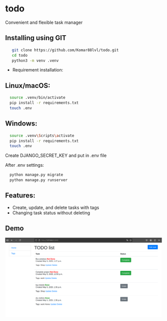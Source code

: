 # todo

Convenient and flexible task manager


## Installing using GIT
```bash
   git clone https://github.com/Komar88lvl/todo.git
   cd todo
   python3 -m venv .venv
```

- Requirement installation:

## Linux/macOS:
```bash
  source .venv/bin/activate
  pip install -r requirements.txt
  touch .env
```

## Windows:
```bash
  source .venv\Scripts\activate
  pip install -r requirements.txt
  touch .env
```

Create DJANGO_SECRET_KEY and put in .env file


After .env settings:
```bash
  python manage.py migrate
  python manage.py runserver
```


## Features:
* Create, update, and delete tasks with tags
* Changing task status without deleting


## Demo
![Website Interface](demo.png)
